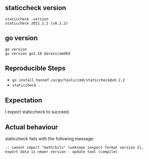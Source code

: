 ## staticcheck version

```
staticcheck -version
staticcheck 2021.1.2 (v0.2.2)
```

## go version

```
go version
go version go1.18 darwin/amd64
```

## Reproducible Steps

- `go install honnef.co/go/tools/cmd/staticcheck@v0.2.2`
- `staticcheck .`

## Expectation

I expect staticcheck to succeed.


## Actual behaviour

staticcheck fails with the following message:

```
-: cannot import "math/bits" (unknown iexport format version 2), export data is newer version - update tool (compile)
```